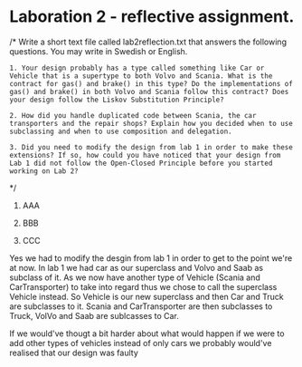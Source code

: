 # Laboration 2 - reflective assignment.

/*
Write a short text file called lab2reflection.txt that answers the following questions. You may write in Swedish or English.

    1. Your design probably has a type called something like Car or Vehicle that is a supertype to both Volvo and Scania. What is the contract for gas() and brake() in this type? Do the implementations of gas() and brake() in both Volvo and Scania follow this contract? Does your design follow the Liskov Substitution Principle?

    2. How did you handle duplicated code between Scania, the car transporters and the repair shops? Explain how you decided when to use subclassing and when to use composition and delegation.

    3. Did you need to modify the design from lab 1 in order to make these extensions? If so, how could you have noticed that your design from Lab 1 did not follow the Open-Closed Principle before you started working on Lab 2?
*/

1. AAA

2. BBB

3. CCC

Yes we had to modify the desgin from lab 1 in order to get to the point we're at now. In lab 1 we had car as our superclass and Volvo and Saab as subclass of it. As we now have another type of Vehicle (Scania and CarTransporter) to take into regard thus we chose to call the superclass Vehicle instead.
So Vehicle is our new superclass and then Car and Truck are subclasses to it. Scania and CarTransporter are then subclasses to Truck, VolVo and Saab are sublcasses to Car.

If we would've thougt a bit harder about what would happen if we were to add other types of vehicles instead of only cars we probably would've realised that our design was faulty
